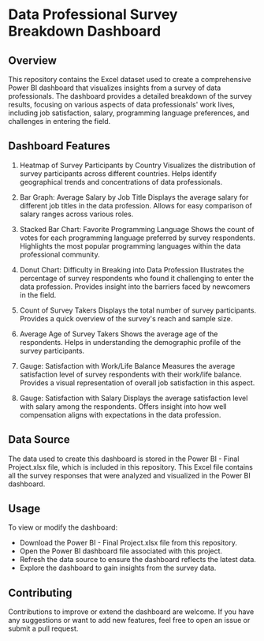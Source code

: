 # Data Professional Survey Breakdown Dashboard
## Overview
This repository contains the Excel dataset used to create a comprehensive Power BI dashboard that visualizes insights from a survey of data professionals. The dashboard provides a detailed breakdown of the survey results, focusing on various aspects of data professionals' work lives, including job satisfaction, salary, programming language preferences, and challenges in entering the field.

## Dashboard Features
1. Heatmap of Survey Participants by Country
Visualizes the distribution of survey participants across different countries.
Helps identify geographical trends and concentrations of data professionals.

2. Bar Graph: Average Salary by Job Title
Displays the average salary for different job titles in the data profession.
Allows for easy comparison of salary ranges across various roles.

3. Stacked Bar Chart: Favorite Programming Language
Shows the count of votes for each programming language preferred by survey respondents.
Highlights the most popular programming languages within the data professional community.

4. Donut Chart: Difficulty in Breaking into Data Profession
Illustrates the percentage of survey respondents who found it challenging to enter the data profession.
Provides insight into the barriers faced by newcomers in the field.

5. Count of Survey Takers
Displays the total number of survey participants.
Provides a quick overview of the survey's reach and sample size.

6. Average Age of Survey Takers
Shows the average age of the respondents.
Helps in understanding the demographic profile of the survey participants.

7. Gauge: Satisfaction with Work/Life Balance
Measures the average satisfaction level of survey respondents with their work/life balance.
Provides a visual representation of overall job satisfaction in this aspect.

8. Gauge: Satisfaction with Salary
Displays the average satisfaction level with salary among the respondents.
Offers insight into how well compensation aligns with expectations in the data profession.

## Data Source
The data used to create this dashboard is stored in the Power BI - Final Project.xlsx file, which is included in this repository. This Excel file contains all the survey responses that were analyzed and visualized in the Power BI dashboard.

## Usage
To view or modify the dashboard:

*    Download the Power BI - Final Project.xlsx file from this repository.
*    Open the Power BI dashboard file associated with this project.
*    Refresh the data source to ensure the dashboard reflects the latest data.
*    Explore the dashboard to gain insights from the survey data.

## Contributing
Contributions to improve or extend the dashboard are welcome. If you have any suggestions or want to add new features, feel free to open an issue or submit a pull request.
